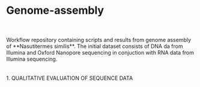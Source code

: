 # Genome-assembly
<br />
<br />
Workflow repository containing scripts and results from genome assembly of **Nasutitermes similis**.
The initial dataset consists of DNA da from Illumina and Oxford Nanopore sequencing in conjuction with RNA data from Illumina sequencing.
<br />
<br />
<br />
1. QUALITATIVE EVALUATION OF SEQUENCE DATA
